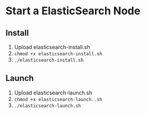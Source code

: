 # Start a ElasticSearch Node

## Install
1. Upload elasticsearch-install.sh
2. ```chmod +x elasticsearch-install.sh```
3. ```./elasticsearch-install.sh```

## Launch
1. Upload elasticsearch-launch.sh
2. ```chmod +x elasticsearch-launch..sh```
3. ```./elasticsearch-launch.sh```
